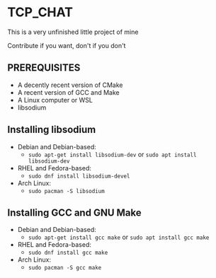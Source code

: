 # TCP_CHAT
<p>This is a very unfinished little project of mine</p>
Contribute if you want, don't if you don't

## PREREQUISITES
- A decently recent version of CMake
- A recent version of GCC and Make
- A Linux computer or WSL
- libsodium

## Installing libsodium
- Debian and Debian-based: 
    - `sudo apt-get install libsodium-dev` or `sudo apt install libsodium-dev`
- RHEL and Fedora-based: 
    - `sudo dnf install libsodium-devel`
- Arch Linux: 
    - `sudo pacman -S libsodium`

## Installing GCC and GNU Make
- Debian and Debian-based: 
    - `sudo apt-get install gcc make` or `sudo apt install gcc make`
- RHEL and Fedora-based: 
    - `sudo dnf install gcc make`
- Arch Linux: 
    - `sudo pacman -S gcc make`
